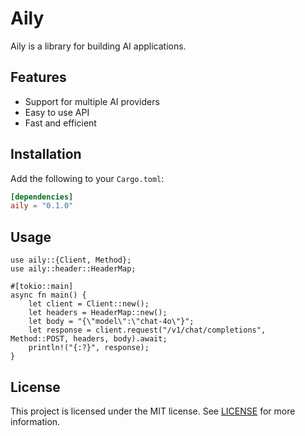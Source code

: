 # Aily

Aily is a library for building AI applications.

## Features

- Support for multiple AI providers
- Easy to use API
- Fast and efficient

## Installation

Add the following to your `Cargo.toml`:

```toml
[dependencies]
aily = "0.1.0"
```

## Usage

```
use aily::{Client, Method};
use aily::header::HeaderMap;

#[tokio::main]
async fn main() {
    let client = Client::new();
    let headers = HeaderMap::new();
    let body = "{\"model\":\"chat-4o\"}";
    let response = client.request("/v1/chat/completions", Method::POST, headers, body).await;
    println!("{:?}", response);
}
```

## License

This project is licensed under the MIT license. See [LICENSE](LICENSE) for more information.